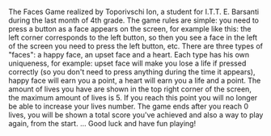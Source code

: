 The Faces Game realized by Toporivschi Ion, a student for I.T.T. E. Barsanti during the last month of 4th grade.
The game rules are simple: you need to press a button as a face appears on the screen, for example like this: the left corner corresponds to the left button, so then you see a face in the left of the screen you need to press the left button, etc.
There are three types of "faces": a happy face, an upset face and a heart. Each type has his own uniqueness, for example: upset face will make you lose a life if pressed correctly (so you don't need to press anything during the time it appears), happy face will earn you a point, a heart will earn you a life and a point.
The amount of lives you have are shown in the top right corner of the screen, the maximum amount of lives is 5. If you reach this point you will no longer be able to increase your lives number.
The game ends after you reach 0 lives, you will be shown a total score you've achieved and also a way to play again, from the start.
...
Good luck and have fun playing!
